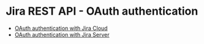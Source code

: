 # Jira REST API - OAuth authentication

* [OAuth authentication with Jira Cloud](https://developer.atlassian.com/display/jiracloud/JIRA+REST+API+-+OAuth+authentication)
* [OAuth authentication with Jira Server](https://developer.atlassian.com/server/jira/platform/jira-rest-api-example-oauth-authentication-6291692/)
